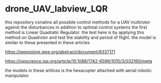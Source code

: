 # drone_UAV_labview_LQR
this repository conatins all possible control methods for a UAV multirotor against the disturbances in addition to optimal control systems
the first method is Linear Quadratic Regulator.
the test here is by applying this method on Quadrotor and test the stability and period of flight.
the model is similar to these presented in these articles

https://ieeexplore.ieee.org/abstract/document/8337171

https://iopscience.iop.org/article/10.1088/1742-6596/1015/3/032160/meta

the models in these artilces is the hexacopter attached with aerial robotic manipulator

